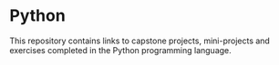 # Python
This repository contains links to capstone projects, mini-projects and exercises completed in the Python programming language.
